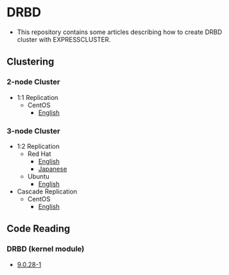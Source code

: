 # DRBD
- This repository contains some articles describing how to create DRBD cluster
with EXPRESSCLUSTER.

## Clustering
### 2-node Cluster
- 1:1 Replication
  - CentOS
    - [English](doc/2-node-cluster.md)
### 3-node Cluster
- 1:2 Replication
  - Red Hat
    - [English](doc/3-node-cluster_EN.md)
    - [Japanese](doc/3-node-cluster_JP.md)
  - Ubuntu
    - [English](doc/3-node-cluster-ubuntu_EN.md)
- Cascade Replication
  - CentOS
    - [English](doc/3-node-cascade.md)

## Code Reading
### DRBD (kernel module)
- [9.0.28-1](CodeReading/drbd-9.0.28-1.md)